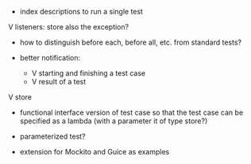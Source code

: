 - index descriptions to run a single test

V listeners: store also the exception?
- how to distinguish before each, before all, etc. from standard
tests?

- better notification:
	- V starting and finishing a test case
	- V result of a test

V store

- functional interface version of test case so that the test case can be specified as a lambda
(with a parameter it of type store?)

- parameterized test?

- extension for Mockito and Guice as examples
